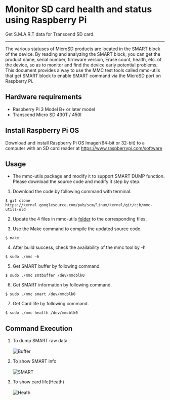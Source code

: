 # Monitor SD card health and status using Raspberry Pi
Get S.M.A.R.T data for Transcend SD card.

-------------------------
The various statuses of MicroSD products are located in the SMART block of the device. 
By reading and analyzing the SMART block, you can get the product name, serial number, firmware version, Erase count, health, etc. of the device, so as to monitor and find the 
device early potential problems. This document provides a way to use the MMC test tools called mmc-utils that get SMART block to enable SMART command via the MicroSD port on Raspberry Pi.

Hardware requirements
-------------------------
* Raspberry Pi 3 Model B+ or later model
* Transcend Micro SD 430T / 450I

Install Raspberry Pi OS
-------------------------
Download and install Raspberry Pi OS Imager(64-bit or 32-bit) to a computer with an SD card reader at https://www.raspberrypi.com/software

Usage
-------------------------

- The mmc-utils package and modify it to support SMART DUMP function. Please download the source code and modify it step by step.

1. Download the code by following command with terminal.
```
$ git clone https://kernel.googlesource.com/pub/scm/linux/kernel/git/cjb/mmc-utils-old
```

2. Update the 4 files in mmc-utils [folder](https://github.com/transcend-information/RaspberryPi-SDcard-SMARTQuery/tree/main/mmc-utils) to the corresponding files.

3. Use the Make command to compile the updated source code.
```
$ make
```
4. After build success, check the availability of the mmc tool by -h
```
$ sudo ./mmc –h
``` 
5. Get SMART buffer by following command.
```
$ sudo ./mmc smtbuffer /dev/mmcblk0
``` 
6. Get SMART information by following command.
```
$ sudo ./mmc smart /dev/mmcblk0
``` 
7. Get Card life by following command.
```
$ sudo ./mmc health /dev/mmcblk0
``` 

Command Execution
-------------------------
1. To dump SMART raw data</br></br>
![Buffer](https://github.com/transcend-information/RaspberryPi-SDcard-SMARTQuery/blob/main/smtbuffer.png)

2. To show SMART info</br></br>
![SMART](https://github.com/transcend-information/RaspberryPi-SDcard-SMARTQuery/blob/main/smart.png)

3. To show card life(Heath)</br></br>
![Heath](https://github.com/transcend-information/RaspberryPi-SDcard-SMARTQuery/blob/main/health.png)



